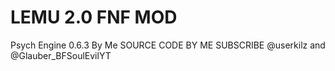 # LEMU 2.0 FNF MOD
Psych Engine 0.6.3 By Me
SOURCE CODE BY ME
SUBSCRIBE @userkilz and @Glauber_BFSoulEvilYT

